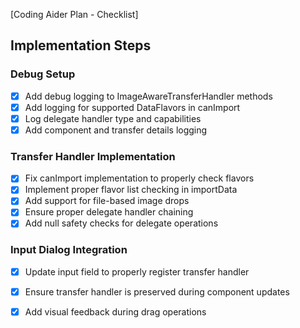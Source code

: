 [Coding Aider Plan - Checklist]

## Implementation Steps

### Debug Setup
- [x] Add debug logging to ImageAwareTransferHandler methods
- [x] Add logging for supported DataFlavors in canImport
- [x] Log delegate handler type and capabilities
- [x] Add component and transfer details logging

### Transfer Handler Implementation
- [x] Fix canImport implementation to properly check flavors
- [x] Implement proper flavor list checking in importData
- [x] Add support for file-based image drops
- [x] Ensure proper delegate handler chaining
- [x] Add null safety checks for delegate operations

### Input Dialog Integration
- [x] Update input field to properly register transfer handler
- [x] Ensure transfer handler is preserved during component updates
- [x] Add visual feedback during drag operations

